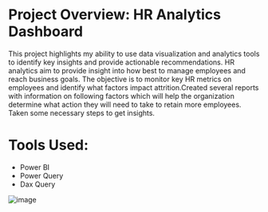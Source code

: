 # Project Overview: HR Analytics Dashboard

This project highlights my ability to use data visualization and analytics tools to identify key insights and provide actionable recommendations.
HR analytics aim to provide insight into how best to manage employees and reach business goals. The objective is to monitor key HR metrics on employees and identify what factors impact attrition.Created several reports with information on following factors which will help the organization determine what action they will need to take to retain more employees. Taken some necessary steps to get insights.

# Tools Used:
  - Power BI
  - Power Query
  - Dax Query

![image](https://github.com/user-attachments/assets/fb22840d-b8e0-4cb6-adec-52c77f51e26c)
